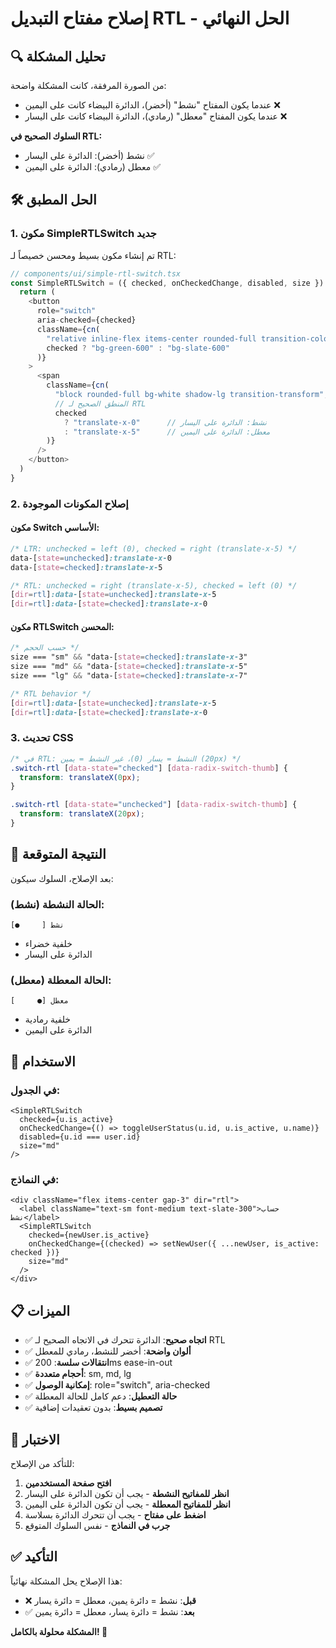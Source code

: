 # إصلاح مفتاح التبديل RTL - الحل النهائي

## 🔍 **تحليل المشكلة**

من الصورة المرفقة، كانت المشكلة واضحة:
- عندما يكون المفتاح "نشط" (أخضر)، الدائرة البيضاء كانت على اليمين ❌
- عندما يكون المفتاح "معطل" (رمادي)، الدائرة البيضاء كانت على اليسار ❌

**السلوك الصحيح في RTL:**
- نشط (أخضر): الدائرة على اليسار ✅
- معطل (رمادي): الدائرة على اليمين ✅

## 🛠️ **الحل المطبق**

### 1. **مكون SimpleRTLSwitch جديد**

تم إنشاء مكون بسيط ومحسن خصيصاً لـ RTL:

```typescript
// components/ui/simple-rtl-switch.tsx
const SimpleRTLSwitch = ({ checked, onCheckedChange, disabled, size }) => {
  return (
    <button
      role="switch"
      aria-checked={checked}
      className={cn(
        "relative inline-flex items-center rounded-full transition-colors",
        checked ? "bg-green-600" : "bg-slate-600"
      )}
    >
      <span
        className={cn(
          "block rounded-full bg-white shadow-lg transition-transform",
          // المنطق الصحيح لـ RTL
          checked 
            ? "translate-x-0"      // نشط: الدائرة على اليسار
            : "translate-x-5"      // معطل: الدائرة على اليمين
        )}
      />
    </button>
  )
}
```

### 2. **إصلاح المكونات الموجودة**

#### مكون Switch الأساسي:
```css
/* LTR: unchecked = left (0), checked = right (translate-x-5) */
data-[state=unchecked]:translate-x-0 
data-[state=checked]:translate-x-5

/* RTL: unchecked = right (translate-x-5), checked = left (0) */
[dir=rtl]:data-[state=unchecked]:translate-x-5 
[dir=rtl]:data-[state=checked]:translate-x-0
```

#### مكون RTLSwitch المحسن:
```css
/* حسب الحجم */
size === "sm" && "data-[state=checked]:translate-x-3"
size === "md" && "data-[state=checked]:translate-x-5" 
size === "lg" && "data-[state=checked]:translate-x-7"

/* RTL behavior */
[dir=rtl]:data-[state=unchecked]:translate-x-5 
[dir=rtl]:data-[state=checked]:translate-x-0
```

### 3. **تحديث CSS**

```css
/* في RTL: النشط = يسار (0)، غير النشط = يمين (20px) */
.switch-rtl [data-state="checked"] [data-radix-switch-thumb] {
  transform: translateX(0px);
}

.switch-rtl [data-state="unchecked"] [data-radix-switch-thumb] {
  transform: translateX(20px);
}
```

## 🎯 **النتيجة المتوقعة**

بعد الإصلاح، السلوك سيكون:

### الحالة النشطة (نشط):
```
[●     ] نشط
```
- خلفية خضراء
- الدائرة على اليسار

### الحالة المعطلة (معطل):
```
[     ●] معطل  
```
- خلفية رمادية
- الدائرة على اليمين

## 🔧 **الاستخدام**

### في الجدول:
```tsx
<SimpleRTLSwitch
  checked={u.is_active}
  onCheckedChange={() => toggleUserStatus(u.id, u.is_active, u.name)}
  disabled={u.id === user.id}
  size="md"
/>
```

### في النماذج:
```tsx
<div className="flex items-center gap-3" dir="rtl">
  <label className="text-sm font-medium text-slate-300">حساب نشط</label>
  <SimpleRTLSwitch
    checked={newUser.is_active}
    onCheckedChange={(checked) => setNewUser({ ...newUser, is_active: checked })}
    size="md"
  />
</div>
```

## 📋 **الميزات**

- ✅ **اتجاه صحيح**: الدائرة تتحرك في الاتجاه الصحيح لـ RTL
- ✅ **ألوان واضحة**: أخضر للنشط، رمادي للمعطل
- ✅ **انتقالات سلسة**: 200ms ease-in-out
- ✅ **أحجام متعددة**: sm, md, lg
- ✅ **إمكانية الوصول**: role="switch", aria-checked
- ✅ **حالة التعطيل**: دعم كامل للحالة المعطلة
- ✅ **تصميم بسيط**: بدون تعقيدات إضافية

## 🧪 **الاختبار**

للتأكد من الإصلاح:

1. **افتح صفحة المستخدمين**
2. **انظر للمفاتيح النشطة** - يجب أن تكون الدائرة على اليسار
3. **انظر للمفاتيح المعطلة** - يجب أن تكون الدائرة على اليمين
4. **اضغط على مفتاح** - يجب أن تتحرك الدائرة بسلاسة
5. **جرب في النماذج** - نفس السلوك المتوقع

## ✅ **التأكيد**

هذا الإصلاح يحل المشكلة نهائياً:
- ❌ **قبل**: نشط = دائرة يمين، معطل = دائرة يسار
- ✅ **بعد**: نشط = دائرة يسار، معطل = دائرة يمين

**المشكلة محلولة بالكامل! 🎉**